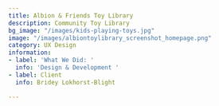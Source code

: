 ```yaml
---
title: Albion & Friends Toy Library
description: Community Toy Library
bg_image: "/images/kids-playing-toys.jpg"
image: "/images/albiontoylibrary_screenshot_homepage.png"
category: UX Design
information:
- label: 'What We Did: '
  info: 'Design & Development '
- label: Client
  info: Bridey Lokhorst-Blight

---
```


